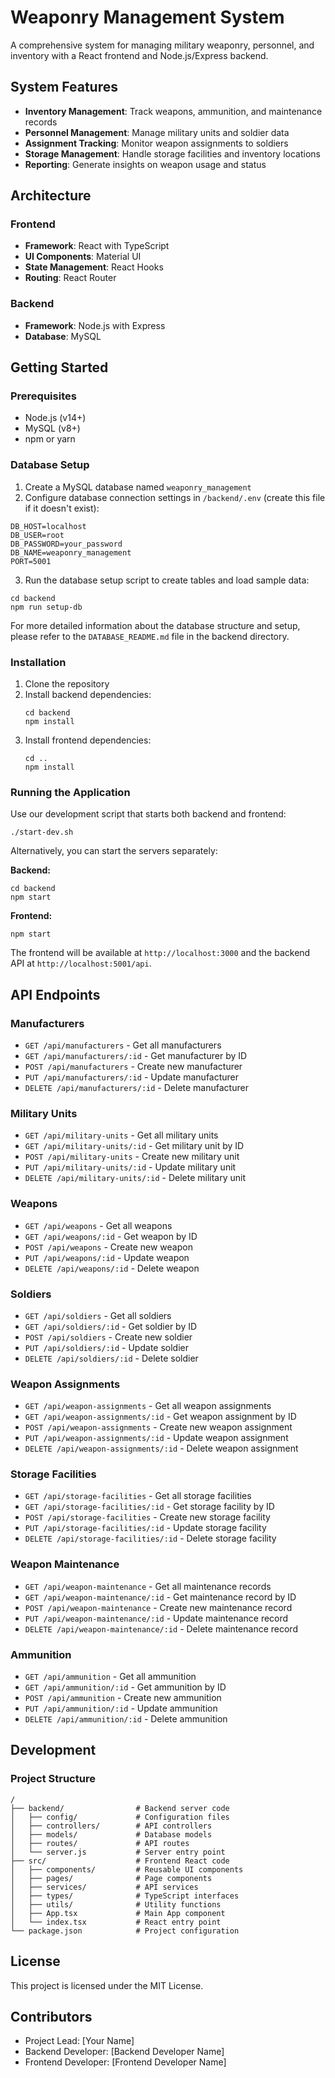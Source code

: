 # Weaponry Management System

A comprehensive system for managing military weaponry, personnel, and inventory with a React frontend and Node.js/Express backend.

## System Features

- **Inventory Management**: Track weapons, ammunition, and maintenance records
- **Personnel Management**: Manage military units and soldier data
- **Assignment Tracking**: Monitor weapon assignments to soldiers
- **Storage Management**: Handle storage facilities and inventory locations
- **Reporting**: Generate insights on weapon usage and status

## Architecture

### Frontend
- **Framework**: React with TypeScript
- **UI Components**: Material UI
- **State Management**: React Hooks
- **Routing**: React Router

### Backend
- **Framework**: Node.js with Express
- **Database**: MySQL

## Getting Started

### Prerequisites

- Node.js (v14+)
- MySQL (v8+)
- npm or yarn

### Database Setup

1. Create a MySQL database named `weaponry_management`
2. Configure database connection settings in `/backend/.env` (create this file if it doesn't exist):

```
DB_HOST=localhost
DB_USER=root
DB_PASSWORD=your_password
DB_NAME=weaponry_management
PORT=5001
```

3. Run the database setup script to create tables and load sample data:
```
cd backend
npm run setup-db
```

For more detailed information about the database structure and setup, please refer to the `DATABASE_README.md` file in the backend directory.

### Installation

1. Clone the repository
2. Install backend dependencies:
   ```
   cd backend
   npm install
   ```
3. Install frontend dependencies:
   ```
   cd ..
   npm install
   ```

### Running the Application

Use our development script that starts both backend and frontend:

```
./start-dev.sh
```

Alternatively, you can start the servers separately:

**Backend:**
```
cd backend
npm start
```

**Frontend:**
```
npm start
```

The frontend will be available at `http://localhost:3000` and the backend API at `http://localhost:5001/api`.

## API Endpoints

### Manufacturers
- `GET /api/manufacturers` - Get all manufacturers
- `GET /api/manufacturers/:id` - Get manufacturer by ID
- `POST /api/manufacturers` - Create new manufacturer
- `PUT /api/manufacturers/:id` - Update manufacturer
- `DELETE /api/manufacturers/:id` - Delete manufacturer

### Military Units
- `GET /api/military-units` - Get all military units
- `GET /api/military-units/:id` - Get military unit by ID
- `POST /api/military-units` - Create new military unit
- `PUT /api/military-units/:id` - Update military unit
- `DELETE /api/military-units/:id` - Delete military unit

### Weapons
- `GET /api/weapons` - Get all weapons
- `GET /api/weapons/:id` - Get weapon by ID
- `POST /api/weapons` - Create new weapon
- `PUT /api/weapons/:id` - Update weapon
- `DELETE /api/weapons/:id` - Delete weapon

### Soldiers
- `GET /api/soldiers` - Get all soldiers
- `GET /api/soldiers/:id` - Get soldier by ID
- `POST /api/soldiers` - Create new soldier
- `PUT /api/soldiers/:id` - Update soldier
- `DELETE /api/soldiers/:id` - Delete soldier

### Weapon Assignments
- `GET /api/weapon-assignments` - Get all weapon assignments
- `GET /api/weapon-assignments/:id` - Get weapon assignment by ID
- `POST /api/weapon-assignments` - Create new weapon assignment
- `PUT /api/weapon-assignments/:id` - Update weapon assignment
- `DELETE /api/weapon-assignments/:id` - Delete weapon assignment

### Storage Facilities
- `GET /api/storage-facilities` - Get all storage facilities
- `GET /api/storage-facilities/:id` - Get storage facility by ID
- `POST /api/storage-facilities` - Create new storage facility
- `PUT /api/storage-facilities/:id` - Update storage facility
- `DELETE /api/storage-facilities/:id` - Delete storage facility

### Weapon Maintenance
- `GET /api/weapon-maintenance` - Get all maintenance records
- `GET /api/weapon-maintenance/:id` - Get maintenance record by ID
- `POST /api/weapon-maintenance` - Create new maintenance record
- `PUT /api/weapon-maintenance/:id` - Update maintenance record
- `DELETE /api/weapon-maintenance/:id` - Delete maintenance record

### Ammunition
- `GET /api/ammunition` - Get all ammunition
- `GET /api/ammunition/:id` - Get ammunition by ID
- `POST /api/ammunition` - Create new ammunition
- `PUT /api/ammunition/:id` - Update ammunition
- `DELETE /api/ammunition/:id` - Delete ammunition

## Development

### Project Structure

```
/
├── backend/                # Backend server code
│   ├── config/             # Configuration files
│   ├── controllers/        # API controllers
│   ├── models/             # Database models
│   ├── routes/             # API routes
│   └── server.js           # Server entry point
├── src/                    # Frontend React code
│   ├── components/         # Reusable UI components
│   ├── pages/              # Page components
│   ├── services/           # API services
│   ├── types/              # TypeScript interfaces
│   ├── utils/              # Utility functions
│   ├── App.tsx             # Main App component
│   └── index.tsx           # React entry point
└── package.json            # Project configuration
```

## License

This project is licensed under the MIT License.

## Contributors

- Project Lead: [Your Name]
- Backend Developer: [Backend Developer Name]
- Frontend Developer: [Frontend Developer Name]
